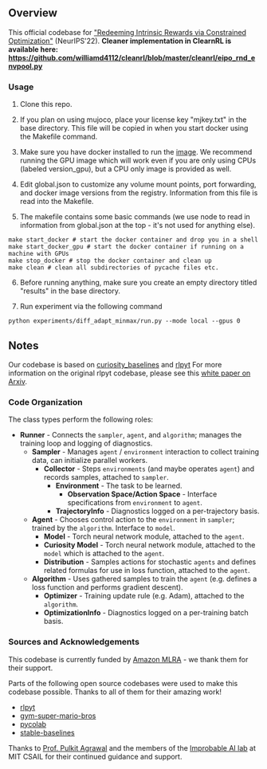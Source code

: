 

## Overview

This official codebase for ["Redeeming Intrinsic Rewards via Constrained Optimization"](https://williamd4112.github.io/pubs/neurips22_eipo.pdf) (NeurIPS'22). **Cleaner implementation in ClearnRL is available here: https://github.com/williamd4112/cleanrl/blob/master/cleanrl/eipo_rnd_envpool.py**

### Usage

1.  Clone this repo.

2.  If you plan on using mujoco, place your license key "mjkey.txt" in the base directory. This file will be copied in when you start docker
using the Makefile command.

3.  Make sure you have docker installed to run the [image](https://hub.docker.com/repository/docker/echen9898/curiosity_baselines). We recommend
running the GPU image which will work even if you are only using CPUs (labeled version_gpu), but a CPU only image is provided as well.

4.  Edit global.json to customize any volume mount points, port forwarding, and docker image versions from the registry. Information from this file
is read into the Makefile.

5.  The makefile contains some basic commands (we use node to read in information from global.json at the top - it's not used for anything else).
```
make start_docker # start the docker container and drop you in a shell
make start_docker_gpu # start the docker container if running on a machine with GPUs
make stop_docker # stop the docker container and clean up
make clean # clean all subdirectories of pycache files etc.
```

6.  Before running anything, make sure you create an empty directory titled "results" in the base directory.

7.  Run experiment via the following command
```
python experiments/diff_adapt_minmax/run.py --mode local --gpus 0
```

## Notes

Our codebase is based on [curiosity_baselines](https://github.com/echen9898/curiosity_baselines) and [rlpyt](https://github.com/astooke/rlpyt) For more information on the original rlpyt codebase, please see this [white paper on Arxiv](https://arxiv.org/abs/1909.01500).

### Code Organization

The class types perform the following roles:

* **Runner** - Connects the `sampler`, `agent`, and `algorithm`; manages the training loop and logging of diagnostics.
  * **Sampler** - Manages `agent` / `environment` interaction to collect training data, can initialize parallel workers.
    * **Collector** - Steps `environments` (and maybe operates `agent`) and records samples, attached to `sampler`.
      * **Environment** - The task to be learned.
        * **Observation Space/Action Space** - Interface specifications from `environment` to `agent`.
      * **TrajectoryInfo** - Diagnostics logged on a per-trajectory basis.
  * **Agent** - Chooses control action to the `environment` in `sampler`; trained by the `algorithm`.  Interface to `model`.
    * **Model** - Torch neural network module, attached to the `agent`.
    * **Curiosity Model** - Torch neural network module, attached to the `model` which is attached to the `agent`.
    * **Distribution** - Samples actions for stochastic `agents` and defines related formulas for use in loss function, attached to the `agent`.
  * **Algorithm** - Uses gathered samples to train the `agent` (e.g. defines a loss function and performs gradient descent).
    * **Optimizer** - Training update rule (e.g. Adam), attached to the `algorithm`.
    * **OptimizationInfo** - Diagnostics logged on a per-training batch basis.

### Sources and Acknowledgements

This codebase is currently funded by [Amazon MLRA](https://www.amazon.science/research-awards) - we thank them for their support.

Parts of the following open source codebases were used to make this codebase possible. Thanks to all of them for their amazing work!

* [rlpyt](https://github.com/astooke/rlpyt)
* [gym-super-mario-bros](https://github.com/Kautenja/gym-super-mario-bros)
* [pycolab](https://github.com/deepmind/pycolab)
* [stable-baselines](https://github.com/hill-a/stable-baselines)

Thanks to [Prof. Pulkit Agrawal](https://people.csail.mit.edu/pulkitag/) and the members of the [Improbable AI lab](https://people.csail.mit.edu/pulkitag/) at MIT CSAIL for their continued guidance and support.




